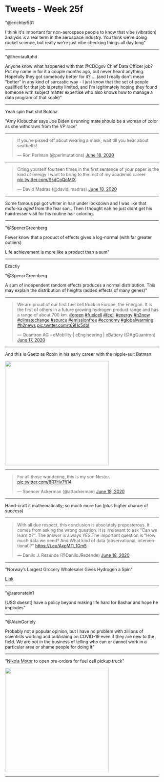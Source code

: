 # Tweets - Week 25f

"@erichter531

I think it's important for non-aerospace people to know that vibe
(vibration) analysis is a real term in the aerospace industry. You
think we're doing rocket science, but really we're just vibe checking
things all day long"

---

"@therriaultphd

Anyone know what happened with that @CDCgov Chief Data Officer job?
Put my name in for it a couple months ago, but never heard
anything. Hopefully they got somebody better for it? ... (and I really
don't mean "better" in any kind of sarcastic way - I just know that
the set of people qualified for that job is pretty limited, and I'm
legitimately hoping they found someone with subject matter expertise
who also knows how to manage a data program of that scale)"

---

Yeah spin that shit Botcha

"Amy Klobuchar says Joe Biden's running mate should be a woman of
color as she withdraws from the VP race"

---

<blockquote class="twitter-tweet"><p lang="en" dir="ltr">If you’re pissed off about wearing a mask, wait till you hear about seatbelts!</p>&mdash; Ron Perlman (@perlmutations) <a href="https://twitter.com/perlmutations/status/1273761927420710912?ref_src=twsrc%5Etfw">June 18, 2020</a></blockquote> <script async src="https://platform.twitter.com/widgets.js" charset="utf-8"></script>

---

<blockquote class="twitter-tweet"><p lang="en" dir="ltr">Citing yourself fourteen times in the first sentence of your paper is the kind of energy I want to bring to the rest of my academic career <a href="https://t.co/SsdCoQoMIX">pic.twitter.com/SsdCoQoMIX</a></p>&mdash; David Madras (@david_madras) <a href="https://twitter.com/david_madras/status/1273616668401577986?ref_src=twsrc%5Etfw">June 18, 2020</a></blockquote> <script async src="https://platform.twitter.com/widgets.js" charset="utf-8"></script>

---


Some famous ppl got whiter in hair under lockdown and I was like that
mofo-ka *aged* from the fear son.. Then I thought nah he just didnt
get his hairdresser visit for his routine hair coloring.

---

"@SpencrGreenberg

Fewer know that a product of effects gives a log-normal (with far
greater outliers)

Life achievement is more like a product than a sum"

---

Exactly

"@SpencrGreenberg

A sum of independent random effects produces a normal
distribution. This may explain the distribution of heights (added
effects of many genes)"

---

<blockquote class="twitter-tweet"><p lang="en" dir="ltr">We are proud of our first fuel cell truck in Europe, the Energon. It is the first of others in a future growing hydrogen product range and has a range of about 700 km. <a href="https://twitter.com/hashtag/green?src=hash&amp;ref_src=twsrc%5Etfw">#green</a> <a href="https://twitter.com/hashtag/fuelcell?src=hash&amp;ref_src=twsrc%5Etfw">#fuelcell</a> <a href="https://twitter.com/hashtag/fcell?src=hash&amp;ref_src=twsrc%5Etfw">#fcell</a> <a href="https://twitter.com/hashtag/energy?src=hash&amp;ref_src=twsrc%5Etfw">#energy</a> <a href="https://twitter.com/hashtag/h2now?src=hash&amp;ref_src=twsrc%5Etfw">#h2now</a> <a href="https://twitter.com/hashtag/climatechange?src=hash&amp;ref_src=twsrc%5Etfw">#climatechange</a> <a href="https://twitter.com/hashtag/source?src=hash&amp;ref_src=twsrc%5Etfw">#source</a> <a href="https://twitter.com/hashtag/emissionfree?src=hash&amp;ref_src=twsrc%5Etfw">#emissionfree</a> <a href="https://twitter.com/hashtag/economy?src=hash&amp;ref_src=twsrc%5Etfw">#economy</a> <a href="https://twitter.com/hashtag/globalwarming?src=hash&amp;ref_src=twsrc%5Etfw">#globalwarming</a> <a href="https://twitter.com/hashtag/h2news?src=hash&amp;ref_src=twsrc%5Etfw">#h2news</a> <a href="https://t.co/t69I1c5dbI">pic.twitter.com/t69I1c5dbI</a></p>&mdash; Quantron AG - eMobility | eEngineering | eBattery (@AgQuantron) <a href="https://twitter.com/AgQuantron/status/1273231258290720768?ref_src=twsrc%5Etfw">June 17, 2020</a></blockquote> <script async src="https://platform.twitter.com/widgets.js" charset="utf-8"></script>

---

And this is Gaetz as Robin in his early career with the nipple-suit Batman

<img width="340" src="https://i0.wp.com/www.thestopbutton.com/wp-content/uploads/2016/03/Batman-Robin-1997-tt0118688.jpg?fit=672%2C228&ssl=1"/>

---

<blockquote class="twitter-tweet"><p lang="en" dir="ltr">For all those wondering, this is my son Nestor. <a href="https://t.co/8R7Hv7fi14">pic.twitter.com/8R7Hv7fi14</a></p>&mdash; Spencer Ackerman (@attackerman) <a href="https://twitter.com/attackerman/status/1273697799956238336?ref_src=twsrc%5Etfw">June 18, 2020</a></blockquote> <script async src="https://platform.twitter.com/widgets.js" charset="utf-8"></script>

---

Hand-craft it mathematically; so much more fun (plus higher chance
of success)

---

<blockquote class="twitter-tweet"><p lang="en" dir="ltr">With all due respect, this conclusion is absolutely preposterous. It comes from asking the wrong question. It is irrelevant to ask &quot;Can we learn X?&quot;. The answer is always YES.The important question is &quot;How much data we need? And What kind of data (observational, interventional)?&quot; <a href="https://t.co/AxpMTL1Gm5">https://t.co/AxpMTL1Gm5</a></p>&mdash; Danilo J. Rezende (@DaniloJRezende) <a href="https://twitter.com/DaniloJRezende/status/1273680831555555330?ref_src=twsrc%5Etfw">June 18, 2020</a></blockquote> <script async src="https://platform.twitter.com/widgets.js" charset="utf-8"></script>

---

"Norway’s Largest Grocery Wholesaler Gives Hydrogen a Spin"

[Link](https://www.cummins.com/news/2020/04/29/norways-largest-grocery-wholesaler-gives-hydrogen-spin)

---

"@aaronstein1

[USG doesnt] have a policy beyond making life hard for Bashar and hope
he implodes"

---

"@AlainGoriely

Probably not a popular opinion, but I have no problem with zillions of
scientists working and publishing on COVID-19 even if they are new to
the field. We are not in the business of telling who can or cannot
work in a particular area or shame people for doing it"

---

"[Nikola Motor](https://nikolamotor.com/) to open pre-orders for fuel
cell pickup truck"

<img width="340" src="https://techcrunch.com/wp-content/uploads/2020/06/nikola_badger4.jpg?w=990&crop=1"/>

---

